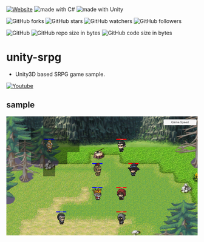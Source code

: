[![Website](https://img.shields.io/website-up-down-green-red/http/shields.io.svg?label=elky-essay)](https://elky84.github.io)
<img src="https://img.shields.io/badge/made%20with-C%23-red.svg" alt="made with C#">
<img src="https://img.shields.io/badge/made%20with-Unity-orange.svg" alt="made with Unity">

![GitHub forks](https://img.shields.io/github/forks/elky84/unity-srpg.svg?style=social&label=Fork)
![GitHub stars](https://img.shields.io/github/stars/elky84/unity-srpg.svg?style=social&label=Stars)
![GitHub watchers](https://img.shields.io/github/watchers/elky84/unity-srpg.svg?style=social&label=Watch)
![GitHub followers](https://img.shields.io/github/followers/elky84.svg?style=social&label=Follow)

![GitHub](https://img.shields.io/github/license/mashape/apistatus.svg)
![GitHub repo size in bytes](https://img.shields.io/github/repo-size/elky84/unity-srpg.svg)
![GitHub code size in bytes](https://img.shields.io/github/languages/code-size/elky84/unity-srpg.svg)

# unity-srpg

* Unity3D based SRPG game sample.

[![Youtube](https://img.youtube.com/vi/0nBnkJW-8mE/0.jpg)](https://www.youtube.com/watch?v=0nBnkJW-8mE)

## sample

![unity-srpg](./unity-srpg.png)
